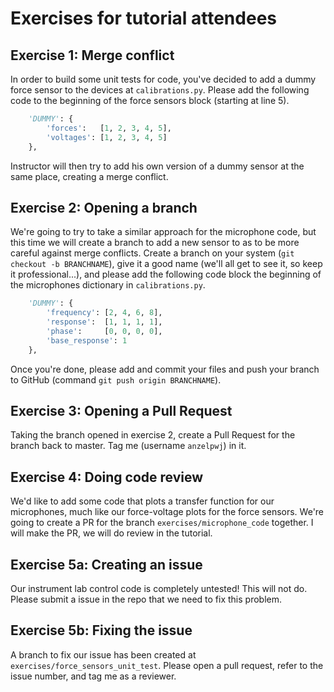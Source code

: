 # Exercises for tutorial attendees

## Exercise 1: Merge conflict

In order to build some unit tests for code, you've decided to add a dummy force sensor to the devices at `calibrations.py`. Please add the following code to the beginning of the force sensors block (starting at line 5).

```python
    'DUMMY': {
        'forces':   [1, 2, 3, 4, 5],
        'voltages': [1, 2, 3, 4, 5]
    },
```

Instructor will then try to add his own version of a dummy sensor at the same place, creating a merge conflict.

## Exercise 2: Opening a branch

We're going to try to take a similar approach for the microphone code, but this time we will create a branch to add a new sensor to as to be more careful against merge conflicts. Create a branch on your system (`git checkout -b BRANCHNAME`), give it a good name (we'll all get to see it, so keep it professional...), and please add the following code block the beginning of the microphones dictionary in `calibrations.py`.

```python
    'DUMMY': {
        'frequency': [2, 4, 6, 8],
        'response':  [1, 1, 1, 1],
        'phase':     [0, 0, 0, 0],
        'base_response': 1
    },
```

Once you're done, please add and commit your files and push your branch to GitHub (command `git push origin BRANCHNAME`).

## Exercise 3: Opening a Pull Request

Taking the branch opened in exercise 2, create a Pull Request for the branch back to master. Tag me (username `anzelpwj`) in it.

## Exercise 4: Doing code review

We'd like to add some code that plots a transfer function for our microphones, much like our force-voltage plots for the force sensors. We're going to create a PR for the branch `exercises/microphone_code` together. I will make the PR, we will do review in the tutorial.

## Exercise 5a: Creating an issue

Our instrument lab control code is completely untested! This will not do. Please submit a issue in the repo that we need to fix this problem.

## Exercise 5b: Fixing the issue

A branch to fix our issue has been created at `exercises/force_sensors_unit_test`. Please open a pull request, refer to the issue number, and tag me as a reviewer.
